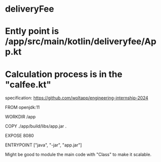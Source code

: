# deliveryFee
# Ently point is /app/src/main/kotlin/deliveryfee/App.kt
# Calculation process is in the "calfee.kt"

specification:
https://github.com/woltapp/engineering-internship-2024

FROM openjdk:11

WORKDIR /app

COPY ./app/build/libs/app.jar .

EXPOSE 8080

ENTRYPOINT ["java", "-jar", "app.jar"]


Might be good to module the main code with "Class" to make it scalable.